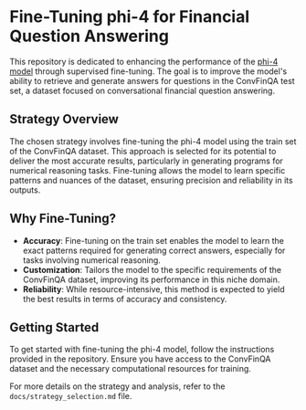 # Fine-Tuning phi-4 for Financial Question Answering

This repository is dedicated to enhancing the performance of the [phi-4 model](https://huggingface.co/microsoft/phi-4) through supervised fine-tuning. The goal is to improve the model's ability to retrieve and generate answers for questions in the ConvFinQA test set, a dataset focused on conversational financial question answering.

## Strategy Overview

The chosen strategy involves fine-tuning the phi-4 model using the train set of the ConvFinQA dataset. This approach is selected for its potential to deliver the most accurate results, particularly in generating programs for numerical reasoning tasks. Fine-tuning allows the model to learn specific patterns and nuances of the dataset, ensuring precision and reliability in its outputs.

## Why Fine-Tuning?

- **Accuracy**: Fine-tuning on the train set enables the model to learn the exact patterns required for generating correct answers, especially for tasks involving numerical reasoning.
- **Customization**: Tailors the model to the specific requirements of the ConvFinQA dataset, improving its performance in this niche domain.
- **Reliability**: While resource-intensive, this method is expected to yield the best results in terms of accuracy and consistency.

## Getting Started

To get started with fine-tuning the phi-4 model, follow the instructions provided in the repository. Ensure you have access to the ConvFinQA dataset and the necessary computational resources for training.

For more details on the strategy and analysis, refer to the `docs/strategy_selection.md` file.
